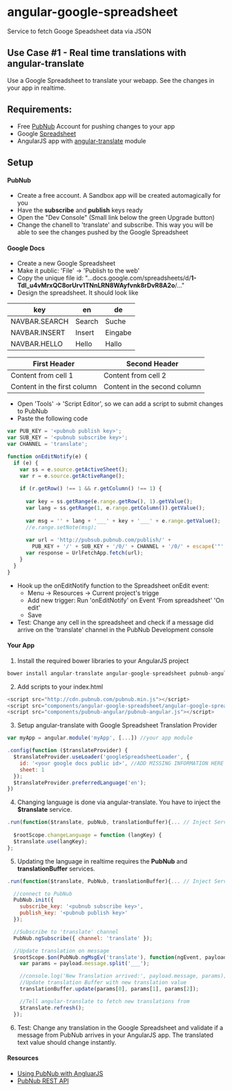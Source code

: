 angular-google-spreadsheet
==========================

Service to fetch Googe Speadsheet data via JSON



Use Case #1 - Real time translations with angular-translate
------------------------------------

Use a Google Spreadsheet to translate your webapp. See the changes in your app in realtime.

## Requirements:

- Free [PubNub](http://www.pubnub.com/) Account for pushing changes to your app
- Google [Spreadsheet](https://docs.google.com/spreadsheet/) 
- AngularJS app with [angular-translate](http://angular-translate.github.io/) module


## Setup

#### PubNub

 - Create a free account. A Sandbox app will be created automagically for you
 - Have the **subscribe** and **publish** keys ready
 - Open the "Dev Console" (Small link below the green Upgrade button)
 - Change the chanell to 'translate' and subscribe. This way you will be able to see the changes pushed by the Google Spreadsheet

#### Google Docs

 - Create a new Google Spreadsheet
 - Make it public: 'File' -> 'Publish to the web'
 - Copy the unique file id: "...docs.google.com/spreadsheets/d/**1-TdI_u4vMrxQC8orUrv1TNnLRN8WAyfvnk8rDvR8A2o**/..."
 - Design the spreadsheet. It should look like


key | en | de
--- | -- | --
NAVBAR.SEARCH | Search | Suche
NAVBAR.INSERT | Insert | Eingabe
NAVBAR.HELLO | Hello | Hallo


First Header | Second Header
------------ | -------------
Content from cell 1 | Content from cell 2
Content in the first column | Content in the second column


 - Open 'Tools' -> 'Script Editor', so we can add a script to submit changes to PubNub
 - Paste the following code

```javascript
var PUB_KEY = '<pubnub publish key>';
var SUB_KEY = '<pubnub subscribe key>';
var CHANNEL = 'translate';

function onEditNotify(e) {
  if (e) { 
    var ss = e.source.getActiveSheet();
    var r = e.source.getActiveRange(); 
    
    if (r.getRow() !== 1 && r.getColumn() !== 1) {
      
      var key = ss.getRange(e.range.getRow(), 1).getValue();
      var lang = ss.getRange(1, e.range.getColumn()).getValue();
      
      var msg = '' + lang + '___' + key + '___' + e.range.getValue();
      //e.range.setNote(msg);  
      
      var url = 'http://pubsub.pubnub.com/publish/' +
        PUB_KEY + '/' + SUB_KEY + '/0/' + CHANNEL + '/0/' + escape('"' + msg + '"');
      var response = UrlFetchApp.fetch(url);
    }
  }
}
```		

 - Hook up the onEditNotify function to the Spreadsheet onEdit event:
   - Menu -> Resources -> Current project's trigge
   - Add new trigger: Run 'onEditNotify' on Event 'From spreadsheet' 'On edit'
   - Save
 - Test: Change any cell in the spreadsheet and check if a message did arrive on the 'translate' channel in the PubNub Development console

#### Your App

1. Install the required bower libraries to your AngularJS project

```javascript
bower install angular-translate angular-google-spreadsheet pubnub-angular --save
```

2. Add scripts to your index.html

```javascript
<script src="http://cdn.pubnub.com/pubnub.min.js"></script>
<script src="components/angular-google-spreadsheet/angular-google-spreadsheet.js"></script>
<script src="components/pubnub-angular/pubnub-angular.js"></script>
```


3. Setup angular-translate with Google Spreadsheet Translation Provider

```javascript
var myApp = angular.module('myApp', [...]) //your app module

.config(function ($translateProvider) {
  $translateProvider.useLoader('googleSpreadsheetLoader', {
    id: '<your google docs public id>', //ADD MISSING INFORMATION HERE
    sheet: 1
  });
  $translateProvider.preferredLanguage('en');
})
```

4. Changing language is done via angular-translate. You have to inject the **$translate** service.

```javascript
.run(function($translate, pubNub, translationBuffer){... // Inject Services
	
  $rootScope.changeLanguage = function (langKey) {
  $translate.use(langKey);
};
```
    
    
5. Updating the language in realtime requires the **PubNub** and **translationBuffer** services.

```javascript
.run(function($translate, PubNub, translationBuffer){... // Inject Services

  //connect to PubNub
  PubNub.init({
    subscribe_key: '<pubnub subscribe key>',
    publish_key: '<pubnub publish key>'
  });

  //Subscribe to 'translate' channel
  PubNub.ngSubscribe({ channel: 'translate' });

  //Update translation on message
  $rootScope.$on(PubNub.ngMsgEv('translate'), function(ngEvent, payload) {
    var params = payload.message.split('___');

    //console.log('New Translation arrived:', payload.message, params);
    //Update translation Buffer with new translation value
    translationBuffer.update(params[0], params[1], params[2]);

    //Tell angular-translate to fetch new translations from 
    $translate.refresh();
  });
```  

6. Test: Change any translation in the Google Spreadsheet and validate if a message from PubNub arrives in your AngularJS app. The translated text value should change instantly.

#### Resources

- [Using PubNub with AngluarJS ](http://www.pubnub.com/blog/angularjs-101-from-zero-to-angular-in-seconds/)
- [PubNub REST API](http://www.pubnub.com/http-rest-push-api/)
